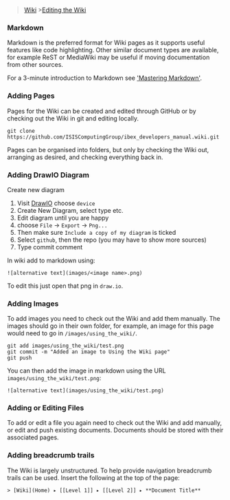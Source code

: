 > [Wiki](Home) >[Editing the Wiki](Editing-the-Wiki)

### Markdown
Markdown is the preferred format for Wiki pages as it supports useful features like code highlighting. Other similar document types are available, for example ReST or MediaWiki may be useful if moving documentation from other sources.

For a 3-minute introduction to Markdown see ['Mastering Markdown'](https://guides.github.com/features/mastering-markdown/).

### Adding Pages

Pages for the Wiki can be created and edited through GitHub or by checking out the Wiki in git and editing locally.

```shell
git clone https://github.com/ISISComputingGroup/ibex_developers_manual.wiki.git
```

Pages can be organised into folders, but only by checking the Wiki out, arranging as desired, and checking everything back in.

### Adding DrawIO Diagram

Create new diagram

1. Visit [DrawIO](https://www.draw.io/) choose `device`
1. Create New Diagram, select type etc.
1. Edit diagram until you are happy
1. choose `File` -> `Export` -> `Png...`
1. Then make sure `Include a copy of my diagram` is ticked
1. Select `github`, then the repo (you may have to show more sources)
1. Type commit comment

In wiki add to markdown using:

    ![alternative text](images/<image name>.png)

To edit this just open that png in `draw.io`.

### Adding Images

To add images you need to check out the Wiki and add them manually. The images should go in their own folder, for example, an image for this page would need to go in `/images/using_the_wiki/`.

```shell
git add images/using_the_wiki/test.png
git commit -m "Added an image to Using the Wiki page"
git push
```

You can then add the image in markdown using the URL `images/using_the_wiki/test.png`:

    ![alternative text](images/using_the_wiki/test.png)

### Adding or Editing Files

To add or edit a file you again need to check out the Wiki and add manually, or edit and push existing documents. Documents should be stored with their associated pages.

### Adding breadcrumb trails

The Wiki is largely unstructured. To help provide navigation breadcrumb trails can be used. Insert the following at the top of the page:

```
> [Wiki](Home) ▸ [[Level 1]] ▸ [[Level 2]] ▸ **Document Title**
```

